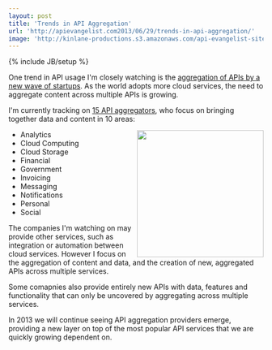 ```yaml
---
layout: post
title: 'Trends in API Aggregation'
url: 'http://apievangelist.com2013/06/29/trends-in-api-aggregation/'
image: 'http://kinlane-productions.s3.amazonaws.com/api-evangelist-site/blog/aggregation-trend.png'
---
```

{% include JB/setup %}
<p>
     One trend in API usage I'm closely watching is the <a title="API Aggregation" href="http://aggregation.apievangelist.com">aggregation of APIs by a new wave of startups</a>. As the world adopts more cloud services, the need to aggregate content across multiple APIs is growing.
</p>
<p>
     I'm currently tracking on <a title="API Aggregation" href="http://aggregation.apievangelist.com">15 API aggregators</a>, who focus on bringing together data and content in 10 areas:
</p>
<p>
     <a title="API Aggregation" href="http://aggregation.apievangelist.com"><img src="https://s3.amazonaws.com/kinlane-productions/api-evangelist/trends/aggregation-trend.png"  width="250" align="right" /></a>
</p>
<ul >
     <li>Analytics
     </li>
     <li>Cloud Computing
     </li>
     <li>Cloud Storage
     </li>
     <li>Financial
     </li>
     <li>Government
     </li>
     <li>Invoicing
     </li>
     <li>Messaging
     </li>
     <li>Notifications
     </li>
     <li>Personal
     </li>
     <li>Social
     </li>
</ul>
<p>
     The companies I'm watching on may provide other services, such as integration or automation between cloud services. However I focus on the aggregation of content and data, and the creation of new, aggregated APIs across multiple services.
</p>
<p>
     Some comapnies also provide entirely new APIs with data, features and functionality that can only be uncovered by aggregating across multiple services.
</p>
<p>
     In 2013 we will continue seeing API aggregation providers emerge, providing a new layer on top of the most popular API services that we are quickly growing dependent on.
</p>
